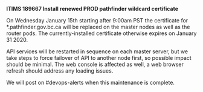 **ITIMS 189667 Install renewed PROD pathfinder wildcard certificate**

On Wednesday January 15th starting after 9:00am PST the certificate for *.pathfinder.gov.bc.ca will be replaced on the master nodes as well as the router pods. The currently-installed certificate otherwise expires on January 31 2020.

API services will be restarted in sequence on each master server, but we take steps to force failover of API to another node first, so possible impact should be minimal. The web console is affected as well, a web browser refresh should address any loading issues.

We will post on #devops-alerts when this maintenance is complete.
